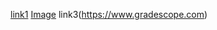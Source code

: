 [link1](https://something.com)
[Image](https://www.google.com/?client=safari&channel=mac_bm)
link3(https://www.gradescope.com)